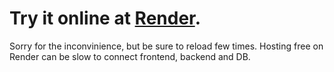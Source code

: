 # Try it online at [Render](https://exsercise-tracker.onrender.com/).

Sorry for the inconvinience, but be sure to reload few times. Hosting free on Render can be slow to connect frontend, backend and DB.
